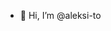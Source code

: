 - 👋 Hi, I’m @aleksi-to

<!---
aleksi-to/aleksi-to is a ✨ special ✨ repository because its `README.md` (this file) appears on your GitHub profile.
You can click the Preview link to take a look at your changes.
--->
